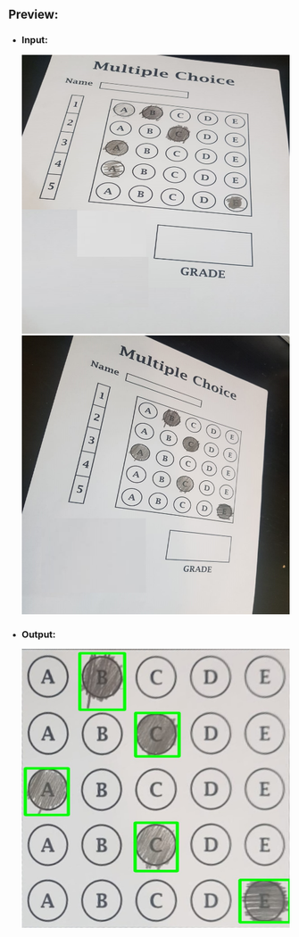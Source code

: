 <h2> Preview:</h2>
<ul>
  <li>
    <h3> Input:</h3>
    <img src="https://github.com/RezaFirouzii/multi-choice_correction_opencv/blob/main/sample%205/sample5.jpg" width="500" height="500">
    <img src="https://github.com/RezaFirouzii/multi-choice_correction_opencv/blob/main/sample%205/sample5_2.jpg" width="500" height="500">
  </li>
  <li>
    <h3> Output:</h3>
    <img src="https://github.com/RezaFirouzii/multi-choice_correction_opencv/blob/main/sample%205/output.jpg" width="500" height="500">
  </li>
</ul><br>
